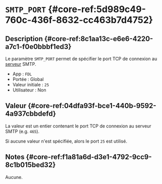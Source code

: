# `SMTP_PORT` {#core-ref:5d989c49-760c-436f-8632-cc463b7d4752}

## Description {#core-ref:8c1aa13c-e6e6-4220-a7c1-f0e0bbbf1ed3}

Le paramètre `SMTP_PORT` permet de spécifier le port TCP de connexion au
[serveur][smtp_host] SMTP.

*   App : `FDL`
*   Portée : Global
*   Valeur initiale : `25`
*   Utilisateur : Non

## Valeur {#core-ref:04dfa93f-bce1-440b-9592-4a937cbbdefd}

La valeur est un entier contenant le port TCP de connexion au serveur SMTP (e.g.
`465`).

Si aucune valeur n'est spécifiée, alors le port `25` est utilisé.

## Notes {#core-ref:f1a81a6d-d3e1-4792-9cc9-8c1b015bed32}

Aucune.

<!-- links -->
[smtp_host]: #core-ref:7fae21a9-00d4-47f9-88e7-2400f1893a52